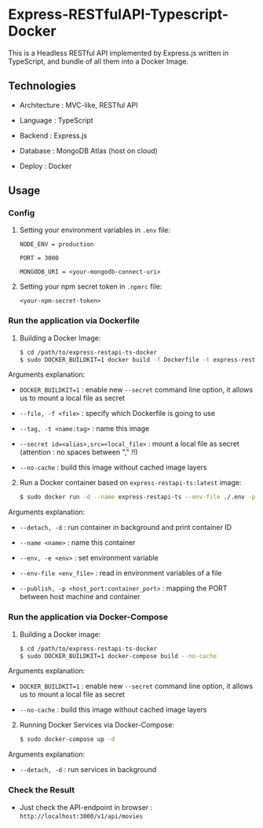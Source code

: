 # Express-RESTfulAPI-Typescript-Docker

This is a Headless RESTful API implemented by Express.js written in TypeScript, and bundle of all them into a Docker Image.

## Technologies

- Architecture : MVC-like, RESTful API

- Language : TypeScript

- Backend : Express.js

- Database : MongoDB Atlas (host on cloud)

- Deploy : Docker

## Usage

### Config

1. Setting your environment variables in `.env` file:

    ```.env
    NODE_ENV = production

    PORT = 3000

    MONGODB_URI = <your-mongodb-connect-uri>
    ```

2. Setting your npm secret token in `.npmrc` file:

    ```.npmrc
    <your-npm-secret-token>
    ```

### Run the application via Dockerfile

1. Building a Docker Image:

    ```bash
    $ cd /path/to/express-restapi-ts-docker
    $ sudo DOCKER_BUILDKIT=1 docker build -f Dockerfile -t express-restapi-ts:latest --secret id=npmrc,src=./.npmrc --no-cache ./
    ```

Arguments explanation:

- `DOCKER_BUILDKIT=1` : enable new `--secret` command line option, it allows us to mount a local file as secret

- `--file, -f <file>` : specify which Dockerfile is going to use

- `--tag, -t <name:tag>` : name this image

- `--secret id=<alias>,src=<local_file>` : mount a local file as secret (attention : no spaces between "," !!)

- `--no-cache` : build this image without cached image layers

2. Run a Docker container based on `express-restapi-ts:latest` image:

    ```bash
    $ sudo docker run -d --name express-restapi-ts --env-file ./.env -p 3000:3000 express-restapi-ts:latest
    ```

Arguments explanation:

- `--detach, -d` : run container in background and print container ID

- `--name <name>` : name this container

- `--env, -e <env>` : set environment variable

- `--env-file <env_file>` : read in environment variables of a file

- `--publish, -p <host_port:container_port>` : mapping the PORT between host machine and container

### Run the application via Docker-Compose

1. Building a Docker image:

    ```bash
    $ cd /path/to/express-restapi-ts-docker
    $ sudo DOCKER_BUILDKIT=1 docker-compose build --no-cache
    ```

Arguments explanation:

- `DOCKER_BUILDKIT=1` : enable new `--secret` command line option, it allows us to mount a local file as secret

- `--no-cache` : build this image without cached image layers

2. Running Docker Services via Docker-Compose:

    ```bash
    $ sudo docker-compose up -d
    ```

Arguments explanation:

- `--detach, -d` : run services in background

### Check the Result

- Just check the API-endpoint in browser : `http://localhost:3000/v1/api/movies`
